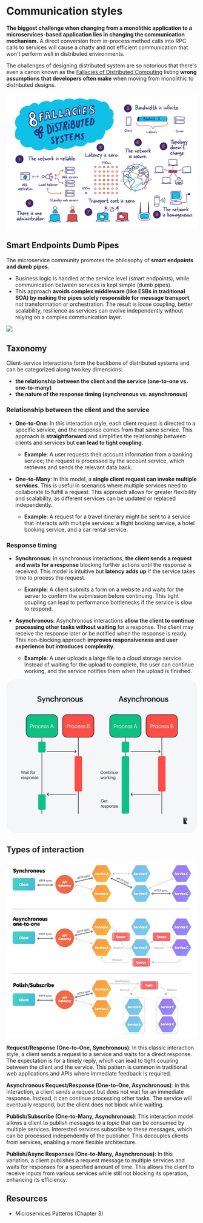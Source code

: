# Communication styles

**The biggest challenge when changing from a monolithic application to a microservices-based application lies in changing the communication mechanism.** A direct conversion from in-process method calls into RPC calls to services will cause a chatty and not efficient communication that won't perform well in distributed environments.

The challenges of designing distributed system are so notorious that there's even a canon known as the [Fallacies of Distributed Computing](0%20-%20Fallacies%20of%20distributed%20computing.md) listing **wrong assumptions that developers often make** when moving from monolithic to distributed designs.

![](images/fallacies-distributed-systems.webp)

## Smart Endpoints Dumb Pipes
The microservice community promotes the philosophy of **smart endpoints and dumb pipes**.
* Business logic is handled at the service level (smart endpoints), while communication between services is kept simple (dumb pipes).
* This approach **avoids complex middleware (like ESBs in traditional SOA) by making the pipes solely responsible for message transport**, not transformation or orchestration. The result is loose coupling, better scalability, resilience as services can evolve independently without relying on a complex communication layer.

![](images/dumb-pipes.webp)

## Taxonomy

Client-service interactions form the backbone of distributed systems and can be categorized along two key dimensions:
* **the relationship between the client and the service (one-to-one vs. one-to-many)**
* **the nature of the response timing (synchronous vs. asynchronous)**

### Relationship between the client and the service

- **One-to-One**: In this interaction style, each client request is directed to a specific service, and the response comes from that same service. This approach is **straightforward** and simplifies the relationship between clients and services but **can lead to tight coupling**.
  - **Example**: A user requests their account information from a banking service; the request is processed by the account service, which retrieves and sends the relevant data back.

- **One-to-Many**: In this model, a **single client request can invoke multiple services**. This is useful in scenarios where multiple services need to collaborate to fulfill a request. This approach allows for greater flexibility and scalability, as different services can be updated or replaced independently. 
  - **Example**: A request for a travel itinerary might be sent to a service that interacts with multiple services: a flight booking service, a hotel booking service, and a car rental service.

### Response timing

- **Synchronous**: In synchronous interactions, **the client sends a request and waits for a response** blocking further actions until the response is received. This model is intuitive but **latency adds up** if the service takes time to process the request. 
  - **Example**: A client submits a form on a website and waits for the server to confirm the submission before continuing. This tight coupling can lead to performance bottlenecks if the service is slow to respond.

- **Asynchronous**: Asynchronous interactions **allow the client to continue processing other tasks without waiting** for a response. The client may receive the response later or be notified when the response is ready. This non-blocking approach **improves responsiveness and user experience but introduces complexity**. 
  - **Example**: A user uploads a large file to a cloud storage service. Instead of waiting for the upload to complete, the user can continue working, and the service notifies them when the upload is finished.

![](images/synchronous-asynchronous.webp)

## Types of interaction

![](images/communication-styles.webp)

**Request/Response (One-to-One, Synchronous)**: In this classic interaction style, a client sends a request to a service and waits for a direct response. The expectation is for a timely reply, which can lead to tight coupling between the client and the service. This pattern is common in traditional web applications and APIs where immediate feedback is required. 

**Asynchronous Request/Response (One-to-One, Asynchronous)**: In this interaction, a client sends a request but does not wait for an immediate response. Instead, it can continue processing other tasks. The service will eventually respond, but the client does not block while waiting. 

**Publish/Subscribe (One-to-Many, Asynchronous)**: This interaction model allows a client to publish messages to a *topic* that can be consumed by multiple services. Interested services subscribe to these messages, which can be processed independently of the publisher. This decouples clients from services, enabling a more flexible architecture. 

**Publish/Async Responses (One-to-Many, Asynchronous)**: In this variation, a client publishes a request message to multiple services and waits for responses for a specified amount of time. This allows the client to receive inputs from various services while still not blocking its operation, enhancing its efficiency. 

## Resources
- Microservices Patterns (Chapter 3)


